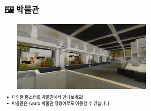 # 🖼️ 박물관

<figure><img src="../../../.gitbook/assets/image (8) (2).png" alt=""><figcaption></figcaption></figure>

* 다양한 몬스터를 박물관에서 만나보세요!
* 박물관은 /warp 박물관 명령어로도 이동할 수 있습니다.
